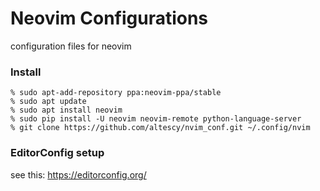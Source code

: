 Neovim Configurations
===

configuration files for neovim


### Install

```
% sudo apt-add-repository ppa:neovim-ppa/stable
% sudo apt update
% sudo apt install neovim
% sudo pip install -U neovim neovim-remote python-language-server
% git clone https://github.com/altescy/nvim_conf.git ~/.config/nvim
```

### EditorConfig setup

see this: https://editorconfig.org/
